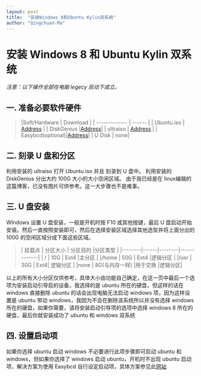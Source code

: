 ```yaml
---
layout: post
title:  "安装Windows 8和Ubuntu Kylin双系统"
author: "Qingchuan-Ma"
---
```


# 安装 Windows 8 和 Ubuntu Kylin 双系统

_*注意：以下操作全部在电脑 legecy 启动下成立。*_

## 一. 准备必要软件硬件

>|Soft/Hardware    |  Download         |
| ------------- | ------     |
| Ubuntu.iso      | [Address](http://cn.ubuntu.com/download/) |
| DiskGenius |[Address](http://www.diskgenius.cn/download.php)|
| ultraiso |    [Address](https://cn.ultraiso.net/xiazai.html)   |
| Easybcd(optional)|[Address](http://www.onlinedown.net/soft/58174.html)|
| U Disk   | none|  

## 二. 刻录 U 盘和分区

利用安装的 ultraiso 打开 Ubuntu.iso 并且 刻录到 U 盘中。
利用安装的 DiskGenius 分出大约 100G 大小的大小空闲区域。
由于我已经是在 linux编辑的这篇博客，已没有图片可供参考。这一大步骤也不是难事。

## 三. U 盘安装

WIndows 设置 U 盘安装，一般是开机时按 F10 或其他按键，最后 U 盘启动开始安装。然后一直按照安装即可，然后在选择安装区域选择其他选型并将上面分出的 100G 的空闲区域分成下面这些区域。

>  | 挂载点 | 分区大小 | 分区目的 |分区类型 |
  |--------|------|--------|-------------|
  |  /    | 10G     |   Ext4 |主分区   |
|/home  | 50G     |   Ext4 |逻辑分区 |
|/usr   | 30G     |   Ext4| 逻辑分区 |
|none   | 8G(与内存一样) |用于交换 |逻辑分区|



以上的所有大小分区仅供参考，具体大小由功能自己确定，在这一页中最后一个选项为安装启动引导启的设备，我选择的是 ubuntu 所在的硬盘，但这样的话在 windows 直接删除 ubuntu 的话会出现电脑无法启动 windows 项，因为这样设置是 ubuntu 带动 windows，我因为不会在删除该系统所以并没有选择 windows 所在的硬盘，如果你需要，请将安装启动引导项的选项中选择 windows 8 所在的硬盘，最后你就安装成功了 ubuntu 和 windows 双系统

## 四. 设置启动项
如果你选择 ubuntu 启动 windows 不必要进行此项步骤即可启动 ubuntu 和 windows，但如果你选择了 windows 启动 ubuntu，开机时不出现 ubuntu 启动项，解决方案为使用 Easybcd 自行设定启动项，具体方案参见此[网站](https://jingyan.baidu.com/article/c35dbcb0f2f0458916fcbc06.html)
